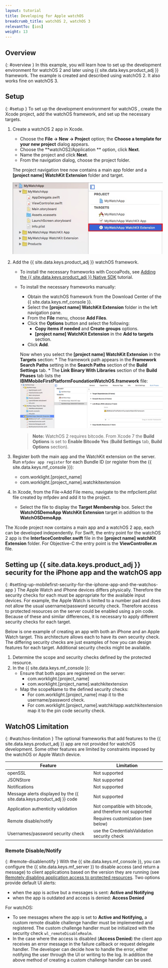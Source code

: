```yaml
---
layout: tutorial
title: Developing for Apple watchOS
breadcrumb_title: watchOS 2, watchOS 3
relevantTo: [ios]
weight: 13
---
```

<!-- NLS_CHARSET=UTF-8 -->
## Overview
{: #overview }
In this example, you will learn how  to set up the development environment for watchOS 2 and later using {{ site.data.keys.product_adj }} framework. The example is created and described using watchOS 2. It also works fine on watchOS 3.

## Setup
{: #setup }
To set up the development environment for watchOS , create the Xcode project, add the watchOS framework, and set up the necessary targets.

1. Create a watchOS 2 app in Xcode.
    * Choose the **File → New → Project** option; the **Choose a template for your new project** dialog appears.
    * Choose the **watchOS2/Application ** option, click **Next**.
    * Name the project and click **Next**.
    * From the navigation dialog, choose the project folder.

    The project navigation tree now contains a main app folder and a **[project name] WatchKit Extension** folder and target.

    ![WatchOS project in Xcode](WatchOSProject.jpg)

2. Add the {{ site.data.keys.product_adj }} watchOS framework.
    * To install the necessary frameworks with CocoaPods, see [Adding the {{ site.data.keys.product_adj }} Native SDK](../../application-development/sdk/ios/#adding-support-for-apple-watchos) tutorial.
    * To install the necessary frameworks manually:
        * Obtain the watchOS framework from the Download Center of the {{ site.data.keys.mf_console }}.
        * Select the **[project name] WatchKit Extension** folder in the left navigation pane.
        * From the **File** menu, choose **Add Files**.
        * Click the **Options** button and select the following:
            * **Copy items if needed** and **Create groups** options.
            * **[project name] WatchKit Extension** in the **Add to targets** section.
        * Click **Add**.

        Now when you select the **[project name] WatchKit Extension** in the **Targets** section:
            * The framework path appears in the **Framework Search Paths** setting in the **Search Paths** section of the **Build Settings** tab.
            * The **Link Binary With Libraries** section of the **Build Phases** tab lists the **IBMMobileFirstPlatformFoundationWatchOS.framework** file:
            ![watchOS linked frameworks](watchOSlinkedframeworks.jpg)

        > **Note:** WatchOS 2 requires bitcode. From Xcode 7 the **Build Options** is set to **Enable Bitcode Yes** (**Build Settings** tab, **Build Options** section).

3. Register both the main app and the WatchKit extension on the server. Run `mfpdev app register` for each Bundle ID (or register from the {{ site.data.keys.mf_console }}):
    * com.worklight.[project_name]
    * com.worklight.[project_name].watchkitextension

4. In Xcode, from the File->Add File menu, navigate to the mfpclient.plist file created by mfpdev and add it to the project.
    * Select the file to display the **Target Membership** box. Select the **WatchOSDemoApp WatchKit Extension** target in addition to the **WatchOSDemoApp**.

The Xcode project now contains a main app and a watchOS 2 app, each can be developed independently. For Swift, the entry point for the watchOS 2 app is the **InterfaceController.swift** file in the **[project name] watchKit Extension** folder. For Objective-C the entry point is the **ViewController.m** file.

## Setting up {{ site.data.keys.product_adj }} security for the iPhone app and the watchOS app
{: #setting-up-mobilefirst-security-for-the-iphone-app-and-the-watchos-app }
The Apple Watch and iPhone devices differs physically. Therefore the security checks for each must be appropriate for the available input devices. For example, the Apple Watch is limited to a number pad and does not allow the usual username/password security check. Therefore access to protected resources on the server could be enabled using a pin code. Because of these and similar differences, it is necessary to apply different security checks for each target.

Below is one example of creating an app with both an iPhone and an Apple Watch target. This architecture allows each to have its own security check. The differing security checks are just examples of how you can design features for each target. Additional security checks might be available.

1. Determine the scope and security checks defined by the protected resource.
2. In the {{ site.data.keys.mf_console }}:
    * Ensure that both apps are registered on the server:
        * com.worklight.[project_name]
        * com.worklight.[project_name].watchkitextension
    * Map the scopeName to the defined security checks:
        * For com.worklight.[project_name] map it to the username/password check.
        * For com.worklight.[project_name].watchkitapp.watchkitextension map it to the pin code security check.

## WatchOS Limitation
{: #watchos-limitation }
The optional frameworks that add features to the {{ site.data.keys.product_adj }} app are not provided for watchOS development. Some other features are limited by constraints imposed by the watchOS or Apple Watch device.

| Feature | Limitation |
|---------|------------|
| openSSL | Not supported |
| JSONStore| Not supported |
| Notifications | Not supported |
| Message alerts displayed by the {{ site.data.keys.product_adj }} code | Not supported |
| Application authenticity validation | Not compatible with bitcode, and therefore not supported |
| Remote disable/notify	| Requires customization (see below) |
| Usernames/password security check | use the CredentialsValidation security check |

### Remote Disable/Notify
{: #remote-disablenotify }
With the {{ site.data.keys.mf_console }}, you can configure the {{ site.data.keys.mf_server }} to disable access (and return a message) to client applications based on the version they are running (see [Remotely disabling application access to protected resources](../../administering-apps/using-console/#remotely-disabling-application-access-to-protected-resources). Two options provide default UI alerts:

* when the app is active but a messages is sent: **Active and Notifying**
* when the app is outdated and access is denied: **Access Denied**

For watchOS:

* To see messages where the app is set to **Active and Notifying,** a custom remote disable challenge handler must be implemented and registered. The custom challenge handler must be initialized with the security check `wl_remoteDisableRealm`.
* In the case where the access is disabled (**Access Denied**) the client app receives an error message in the failure callback or request delegate handler. The developer can decide how to handle the error, either notifying the user through the UI or writing to the log. In addition the above method of creating a custom challenge handler can be used.
